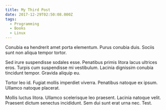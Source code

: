 ```yaml
---
title: My Third Post
date: 2017-12-29T02:50:08.000Z
tags:
  - Programming
  - Books
  - Linux
---
```

Conubia ea hendrerit amet porta elementum. Purus conubia duis. Sociis sunt non aliqua tempor tortor.

Sed irure suspendisse sodales esse. Penatibus primis litora lacus ultrices eros. Turpis cum suspendisse mi vestibulum. Lacinia dignissim conubia tincidunt tempor. Gravida aliquip eu.

Tortor leo id. Fugiat mollis imperdiet viverra. Penatibus natoque ex ipsum. Ullamco natoque placerat.

Mollis luctus litora. Ullamco scelerisque leo praesent. Lacinia natoque velit. Praesent dictum senectus incididunt. Sem dui sunt erat urna nec. Test.
